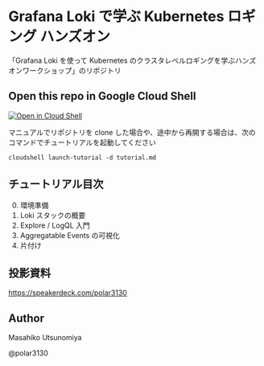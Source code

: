 # Grafana Loki で学ぶ Kubernetes ロギング ハンズオン
「Grafana Loki を使って Kubernetes のクラスタレベルロギングを学ぶハンズオンワークショップ」のリポジトリ


## Open this repo in Google Cloud Shell

[![Open in Cloud Shell](https://gstatic.com/cloudssh/images/open-btn.svg)](https://ssh.cloud.google.com/cloudshell/open?git_repo=https://github.com/polar3130/grafana-loki-getting-started.git&page=editor&tutorial=tutorial.md)

マニュアルでリポジトリを clone した場合や、途中から再開する場合は、次のコマンドでチュートリアルを起動してください

```
cloudshell launch-tutorial -d tutorial.md
```

## チュートリアル目次

0. 環境準備
1. Loki スタックの概要
2. Explore / LogQL 入門
3. Aggregatable Events の可視化
4. 片付け 

## 投影資料

https://speakerdeck.com/polar3130

## Author

Masahiko Utsunomiya

@polar3130
